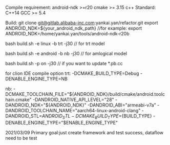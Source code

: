 Compile requirement:
  android-ndk >=r20
  cmake >= 3.15
  c++ Standard: C++14
  GCC >= 5.4

Build:
  git clone git@gitlab.alibaba-inc.com:yankai.yan/refactor.git
  export ANDROID_NDK=${your_android_ndk_path} 
  //for example: export ANDROID_NDK=/home/yankai.yan/tools/android-ndk-r20b
  
  bash build.sh -e linux -b trt -j30 // for trt model
  
  bash build.sh -e android -b nb -j30 // for amlogical model
  
  bash build.sh -p on -j30 // if you want to update *.pb.cc  


for clion IDE compile option
  trt: -DCMAKE_BUILD_TYPE=Debug -DENABLE_ENGINE_TYPE=NB
  
  nb: -DCMAKE_TOOLCHAIN_FILE="${ANDROID_NDK}/build/cmake/android.toolchain.cmake" 
      -DANDROID_NATIVE_API_LEVEL="28"
      -DANDROID_NDK="${ANDROID_NDK}" 
      -DANDROID_ABI="armeabi-v7a" 
      -DANDROID_TOOLCHAIN_NAME="aarch64-linux-android-clang"
      -DANDROID_STL=${ANDROID_STL} 
      -DCMAKE_BUILD_TYPE=${BUILD_TYPE}
      -DENABLE_ENGINE_TYPE="$ENABLE_ENGINE_TYPE"



2021/03/09
 Primary goal:just create framework and test success, dataflow need to be test
